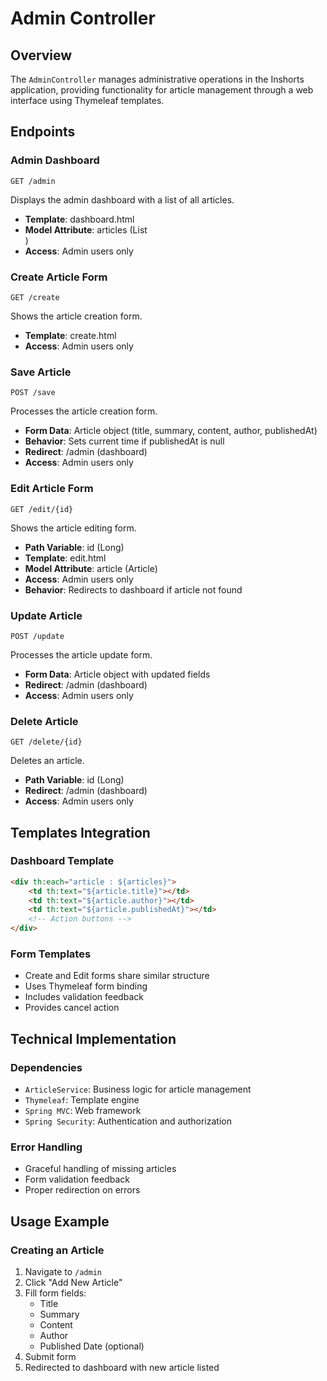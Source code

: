 # Admin Controller

## Overview
The `AdminController` manages administrative operations in the Inshorts application, providing functionality for article management through a web interface using Thymeleaf templates.

## Endpoints

### Admin Dashboard
```
GET /admin
```
Displays the admin dashboard with a list of all articles.
- **Template**: dashboard.html
- **Model Attribute**: articles (List<Article>)
- **Access**: Admin users only

### Create Article Form
```
GET /create
```
Shows the article creation form.
- **Template**: create.html
- **Access**: Admin users only

### Save Article
```
POST /save
```
Processes the article creation form.
- **Form Data**: Article object (title, summary, content, author, publishedAt)
- **Behavior**: Sets current time if publishedAt is null
- **Redirect**: /admin (dashboard)
- **Access**: Admin users only

### Edit Article Form
```
GET /edit/{id}
```
Shows the article editing form.
- **Path Variable**: id (Long)
- **Template**: edit.html
- **Model Attribute**: article (Article)
- **Access**: Admin users only
- **Behavior**: Redirects to dashboard if article not found

### Update Article
```
POST /update
```
Processes the article update form.
- **Form Data**: Article object with updated fields
- **Redirect**: /admin (dashboard)
- **Access**: Admin users only

### Delete Article
```
GET /delete/{id}
```
Deletes an article.
- **Path Variable**: id (Long)
- **Redirect**: /admin (dashboard)
- **Access**: Admin users only

## Templates Integration

### Dashboard Template
```html
<div th:each="article : ${articles}">
    <td th:text="${article.title}"></td>
    <td th:text="${article.author}"></td>
    <td th:text="${article.publishedAt}"></td>
    <!-- Action buttons -->
</div>
```

### Form Templates
- Create and Edit forms share similar structure
- Uses Thymeleaf form binding
- Includes validation feedback
- Provides cancel action

## Technical Implementation

### Dependencies
- `ArticleService`: Business logic for article management
- `Thymeleaf`: Template engine
- `Spring MVC`: Web framework
- `Spring Security`: Authentication and authorization

### Error Handling
- Graceful handling of missing articles
- Form validation feedback
- Proper redirection on errors

## Usage Example

### Creating an Article
1. Navigate to `/admin`
2. Click "Add New Article"
3. Fill form fields:
   - Title
   - Summary
   - Content
   - Author
   - Published Date (optional)
4. Submit form
5. Redirected to dashboard with new article listed
